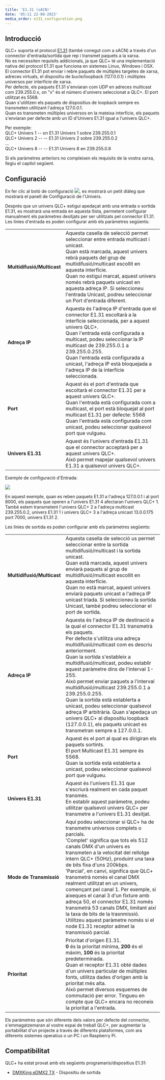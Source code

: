```yaml
---
title: 'E1.31 (sACN)'
date: '05:11 22-08-2023'
media_order: e131_configuration.png
---
```


Introducció
------------

QLC+ suporta el protocol [E1.31](https://wiki.openlighting.org/index.php/E1.31) (també conegut com a sACN) a través d'un connector d'entrada/sortida que rep i transmet paquets a la xarxa.  
No es necessiten requisits addicionals, ja que QLC+ té una implementació nativa del protocol E1.31 que funciona en sistemes Linux, Windows i OSX.  
El connector E1.31 pot enviar i rebre paquets de múltiples targetes de xarxa, adreces virtuals, el dispositiu de bucle/loopback (127.0.0.1) i múltiples universos per interfície de xarxa.  
Per defecte, els paquets E1.31 s'enviaran com UDP en adreces multicast com 239.255.0.x, on "x" és el número d'univers seleccionat a QLC+. El port utilitzat és 5568.  
Quan s'utilitzen els paquets de dispositius de loopback sempre es transmeten utilitzant l'adreça 127.0.0.1.  
Quan es transmeten múltiples universos en la mateixa interfície, els paquets s'enviaran per defecte amb un ID d'Univers E1.31 igual a l'univers QLC+.

Per exemple:  
QLC+ Univers 1 -- on E1.31 Univers 1 sobre 239.255.0.1  
QLC+ Univers 2 -- -- E1.31 Univers 2 sobre 239.255.0.2  
...  
QLC+ Univers 8 -- -- E1.31 Univers 8 en 239.255.0.8

Si els paràmetres anteriors no compleixen els requisits de la vostra xarxa, llegiu el capítol següent.

Configuració
-------------

En fer clic al botó de configuració ![](/basics/configure.png), es mostrarà un petit diàleg que mostrarà el panell de Configuració de l'Univers.

Després que un univers QLC+ estigui apedaçat amb una entrada o sortida E1.31, es mostrarà una entrada en aquesta llista, permetent configurar manualment els paràmetres desitjats per ser utilitzats pel connector E1.31.  
Les línies d'entrada es poden configurar amb els paràmetres següents:

|     |     |
| --- | --- |
| **Multidifusió/Multicast** | Aquesta casella de selecció permet seleccionar entre entrada multicast i unicast.  <br>Quan està marcada, aquest univers rebrà paquets del grup de multidifusió/multicast escollit en aquesta interfície.  <br>Quan no estigui marcat, aquest univers només rebrà paquets unicast en aquesta adreça IP.  <x3></x3>Si seleccioneu l'entrada Unicast, podreu seleccionar un Port d'entrada diferent. |
| **Adreça IP** | Aquesta és l'adreça IP d'entrada que el connector E1.31 escoltarà a la interfície seleccionada, per a aquest univers QLC+.  <br>Quan l'entrada està configurada a multicast, podeu seleccionar la IP multicast de 239.255.0.1 a 239.255.0.255.  <br>Quan l'entrada està configurada a unicast, l'adreça IP està bloquejada a l'adreça IP de la interfície seleccionada. |
| **Port** | Aquest és el port d'entrada que escoltarà el connector E1.31 per a aquest univers QLC+.  <br>Quan l'entrada està configurada com a multicast, el port està bloquejat al port multicast E1.31 per defecte: 5568 <br>Quan l'entrada està configurada com unicast, podeu seleccionar qualsevol port que vulgueu. |
| **Univers E1.31** | Aquest és l'univers d'entrada E1.31 que el connector acceptarà per a aquest univers QLC+.  <br>Això permet mapejar qualsevol univers E1.31 a qualsevol univers QLC+. |


Exemple de configuració d'Entrada:

![](e131_configuration.png)

En aquest exemple, quan es reben paquets E1.31 a l'adreça 127.0.0.1 i al port 8000, els paquets que operen a l'univers E1.31 4 afectaran l'univers QLC+ 1.  
També estem transmetent l'univers QLC+ 2 a l'adreça multicast 239.255.0.2, univers E1.31 1 i univers QLC+ 3 a l'adreça unicast 13.0.0.175 port 7000, univers E1.31 2.

Les línies de sortida es poden configurar amb els paràmetres següents:

|     |     |
| --- | --- |
| **Multidifusió/Multicast** | Aquesta casella de selecció us permet seleccionar entre la sortida multidifusió/multicast i la sortida unicast.  <br>Quan està marcada, aquest univers enviarà paquets al grup de multidifusió/multicast escollit en aquesta interfície.  <br>Quan no està marcat, aquest univers enviarà paquets unicast a l'adreça IP unicast triada.  <x3></x3>Si seleccioneu la sortida Unicast, també podreu seleccionar el port de sortida. |
| **Adreça IP** | Aquesta és l'adreça IP de destinació a la qual el connector E1.31 transmetrà els paquets.  <br>Per defecte s'utilitza una adreça multidifusió/multicast com es descriu anteriorment.  <br>Quan la sortida s'estableix a multidifusió/multicast, podeu establir aquest paràmetre dins de l'interval 1-255.  <br>Això permet enviar paquets a l'interval multidifusió/multicast 239.255.0.1 a 239.255.0.255.  <br>Quan la sortida està establerta a unicast, podeu seleccionar qualsevol adreça IP arbitrària.  <x5></x5>Quan s'apedaça un univers QLC+ al dispositiu loopback (127.0.0.1), els paquets unicast es transmetran sempre a 127.0.0.1. |
| **Port** | Aquest és el port al qual es dirigiran els paquets sortints.  <br>El port Multicast E1.31 sempre és 5568.  <br>Quan la sortida està establerta a unicast, podeu seleccionar qualsevol port que vulgueu. |
| **Univers E1.31** | Aquest és l'univers E1.31 que s'escriurà realment en cada paquet transmès.  <br>En establir aquest paràmetre, podeu utilitzar qualsevol univers QLC+ per transmetre a l'univers E1.31 desitjat. |
| **Mode de Transmissió** | Aquí podeu seleccionar si QLC+ ha de transmetre universos complets o parcials.  <br>'Complet' significa que tots els 512 canals DMX d'un univers es transmeten a la velocitat del rellotge intern QLC+ (50Hz), produint una taxa de bits fixa d'uns 200kbps.  <br>'Parcial', en canvi, significa que QLC+ transmetrà només el canal DMX realment utilitzat en un univers, començant pel canal 1. Per exemple, si aixeques el canal 3 d'un fixture amb adreça 50, el connector E1.31 només transmetrà 53 canals DMX, limitant així la taxa de bits de la trasnmissió.  <br>Utilitzeu aquest paràmetre només si el node E1.31 receptor admet la transmissió parcial. |
| **Prioritat** | Prioritat d'origen E1.31.  <br>**0** és la prioritat mínima, **200** és el màxim, **100** és la prioritat predeterminada.  <br>Quan el receptor E1.31 obté dades d'un univers particular de múltiples fonts, utilitza dades d'origen amb la prioritat més alta.  <br>Això permet diversos esquemes de commutació per error. Tingueu en compte que QLC+ encara no reconeix la prioritat a l'entrada. |


Els paràmetres que són diferents dels valors per defecte del connector, s'emmagatzemaran al vostre espai de treball QLC+, per augmentar la portabilitat d'un projecte a través de diferents plataformes, com ara diferents sistemes operatius o un PC i un Raspberry Pi.

Compatibilitat
-------------

QLC+ ha estat provat amb els següents programaris/dispositius E1.31:

* [DMXKing eDMX2 TX](https://web.archive.org/web/20160103204133/https://dmxking.com/artnetsacn/edmx2-tx-rdm) \- Dispositiu de sortida